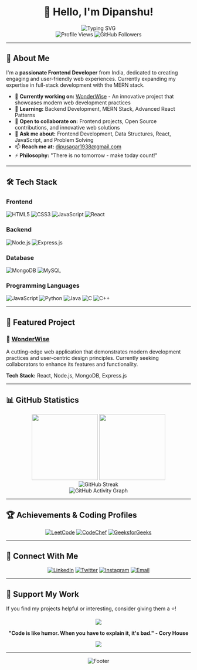 <div align="center">

# 👋 Hello, I'm Dipanshu!

</div>

<div align="center">
  <img src="https://readme-typing-svg.herokuapp.com?font=Fira+Code&pause=1000&color=2196F3&center=true&vCenter=true&width=435&lines=Frontend+Developer;MERN+Stack+Enthusiast;Problem+Solver;Always+Learning!" alt="Typing SVG" />
</div>

<div align="center">
  <img src="https://komarev.com/ghpvc/?username=dipanshu056&label=Profile%20views&color=0e75b6&style=for-the-badge" alt="Profile Views" />
  <img src="https://img.shields.io/github/followers/dipanshu056?label=Followers&style=for-the-badge&color=blue" alt="GitHub Followers" />
</div>

---

## 🚀 About Me

I'm a **passionate Frontend Developer** from India, dedicated to creating engaging and user-friendly web experiences. Currently expanding my expertise in full-stack development with the MERN stack.

- 🔭 **Currently working on:** [WonderWise](https://github.com/dipanshu056/wonder-wise/tree/main) - An innovative project that showcases modern web development practices
- 🌱 **Learning:** Backend Development, MERN Stack, Advanced React Patterns
- 🤝 **Open to collaborate on:** Frontend projects, Open Source contributions, and innovative web solutions
- 💬 **Ask me about:** Frontend Development, Data Structures, React, JavaScript, and Problem Solving
- 📫 **Reach me at:** dipusagar1938@gmail.com
- ⚡ **Philosophy:** "There is no tomorrow - make today count!"

---

## 🛠️ Tech Stack

### **Frontend**
![HTML5](https://img.shields.io/badge/HTML5-E34F26?style=for-the-badge&logo=html5&logoColor=white)
![CSS3](https://img.shields.io/badge/CSS3-1572B6?style=for-the-badge&logo=css3&logoColor=white)
![JavaScript](https://img.shields.io/badge/JavaScript-F7DF1E?style=for-the-badge&logo=javascript&logoColor=black)
![React](https://img.shields.io/badge/React-20232A?style=for-the-badge&logo=react&logoColor=61DAFB)

### **Backend**
![Node.js](https://img.shields.io/badge/Node.js-43853D?style=for-the-badge&logo=node.js&logoColor=white)
![Express.js](https://img.shields.io/badge/Express.js-404D59?style=for-the-badge&logo=express&logoColor=white)

### **Database**
![MongoDB](https://img.shields.io/badge/MongoDB-4EA94B?style=for-the-badge&logo=mongodb&logoColor=white)
![MySQL](https://img.shields.io/badge/MySQL-00000F?style=for-the-badge&logo=mysql&logoColor=white)

### **Programming Languages**
![JavaScript](https://img.shields.io/badge/JavaScript-F7DF1E?style=for-the-badge&logo=javascript&logoColor=black)
![Python](https://img.shields.io/badge/Python-3776AB?style=for-the-badge&logo=python&logoColor=white)
![Java](https://img.shields.io/badge/Java-ED8B00?style=for-the-badge&logo=java&logoColor=white)
![C](https://img.shields.io/badge/C-00599C?style=for-the-badge&logo=c&logoColor=white)
![C++](https://img.shields.io/badge/C++-00599C?style=for-the-badge&logo=c%2B%2B&logoColor=white)

---

## 🎯 Featured Project

### 🌟 [WonderWise](https://github.com/dipanshu056/wonder-wise/tree/main)
A cutting-edge web application that demonstrates modern development practices and user-centric design principles. Currently seeking collaborators to enhance its features and functionality.

**Tech Stack:** React, Node.js, MongoDB, Express.js

---

## 📊 GitHub Statistics

<div align="center">
  <img height="180em" src="https://github-readme-stats.vercel.app/api?username=dipanshu056&show_icons=true&theme=tokyonight&include_all_commits=true&count_private=true"/>
  <img height="180em" src="https://github-readme-stats.vercel.app/api/top-langs/?username=dipanshu056&layout=compact&langs_count=8&theme=tokyonight"/>
</div>

<div align="center">
  <img src="https://github-readme-streak-stats.herokuapp.com/?user=dipanshu056&theme=tokyonight" alt="GitHub Streak" />
</div>

<div align="center">
  <img src="https://github-readme-activity-graph.vercel.app/graph?username=dipanshu056&bg_color=1a1b27&color=be90f2&line=638fda&point=35bcbf&area=true&hide_border=true" alt="GitHub Activity Graph" />
</div>

---

## 🏆 Achievements & Coding Profiles

<div align="center">
  
[![LeetCode](https://img.shields.io/badge/LeetCode-000000?style=for-the-badge&logo=LeetCode&logoColor=#d16c06)](https://leetcode.com/dipanshu024)
[![CodeChef](https://img.shields.io/badge/CodeChef-%23964B00.svg?style=for-the-badge&logo=CodeChef&logoColor=white)](https://www.codechef.com/users/dipanshu024)
[![GeeksforGeeks](https://img.shields.io/badge/GeeksforGeeks-gray?style=for-the-badge&logo=geeksforgeeks&logoColor=35914c)](https://auth.geeksforgeeks.org/user/dipusagl56a)

</div>

---

## 🤝 Connect With Me

<div align="center">
  
[![LinkedIn](https://img.shields.io/badge/LinkedIn-0077B5?style=for-the-badge&logo=linkedin&logoColor=white)](https://linkedin.com/in/dipanshu)
[![Twitter](https://img.shields.io/badge/Twitter-1DA1F2?style=for-the-badge&logo=twitter&logoColor=white)](https://twitter.com/dipanshusa27269)
[![Instagram](https://img.shields.io/badge/Instagram-E4405F?style=for-the-badge&logo=instagram&logoColor=white)](https://instagram.com/https_dipu24)
[![Email](https://img.shields.io/badge/Email-D14836?style=for-the-badge&logo=gmail&logoColor=white)](mailto:dipusagar1938@gmail.com)

</div>

---

## 💝 Support My Work

If you find my projects helpful or interesting, consider giving them a ⭐️!

<div align="center">
  <img src="https://raw.githubusercontent.com/andreasbm/readme/master/assets/lines/colored.png" />
  
  **"Code is like humor. When you have to explain it, it's bad." - Cory House**
  
  <img src="https://raw.githubusercontent.com/andreasbm/readme/master/assets/lines/colored.png" />
</div>

---

<div align="center">
  <img src="https://capsule-render.vercel.app/api?type=waving&color=gradient&height=100&section=footer" alt="Footer" />
</div>
